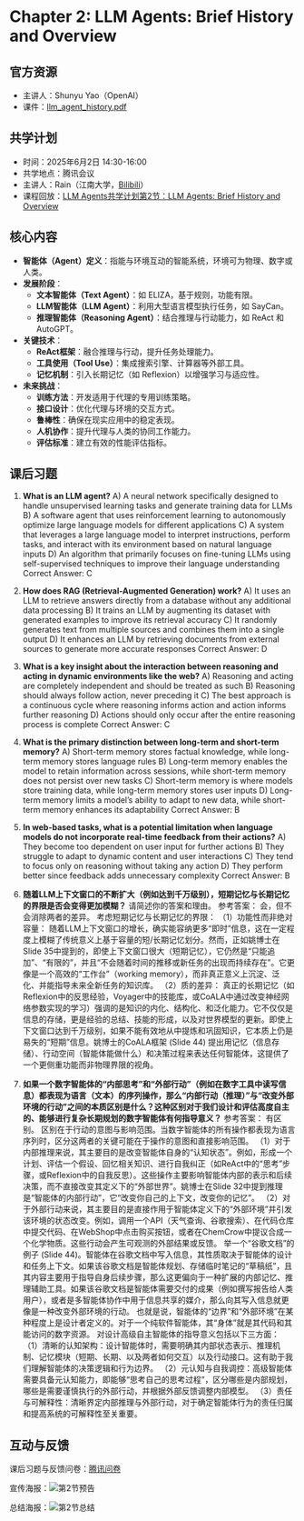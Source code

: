 # Chapter 2: LLM Agents: Brief History and Overview

## 官方资源

- 主讲人：Shunyu Yao（OpenAI）
- 课件：[llm_agent_history.pdf](https://rdi.berkeley.edu/llm-agents-mooc/slides/llm_agent_history.pdf)

## 共学计划

- 时间：2025年6月2日 14:30-16:00
- 共学地点：腾讯会议
- 主讲人：Rain（江南大学，[Bilibili](https://space.bilibili.com/675025557)）
- 课程回放：[LLM Agents共学计划第2节：LLM Agents: Brief History and Overview](https://www.bilibili.com/video/BV1ef78zKEBD)

## 核心内容

- **智能体（Agent）定义**：指能与环境互动的智能系统，环境可为物理、数字或人类。
- **发展阶段**：
  - **文本智能体（Text Agent）**：如 ELIZA，基于规则，功能有限。
  - **LLM智能体（LLM Agent）**：利用大型语言模型执行任务，如 SayCan。
  - **推理智能体（Reasoning Agent）**：结合推理与行动能力，如 ReAct 和 AutoGPT。
- **关键技术**：
  - **ReAct框架**：融合推理与行动，提升任务处理能力。
  - **工具使用（Tool Use）**：集成搜索引擎、计算器等外部工具。
  - **记忆机制**：引入长期记忆（如 Reflexion）以增强学习与适应性。
- **未来挑战**：
  - **训练方法**：开发适用于代理的专用训练策略。
  - **接口设计**：优化代理与环境的交互方式。
  - **鲁棒性**：确保在现实应用中的稳定表现。
  - **人机协作**：提升代理与人类的协同工作能力。
  - **评估标准**：建立有效的性能评估指标。

## 课后习题

1. **What is an LLM agent?**
A) A neural network specifically designed to handle unsupervised learning tasks and generate training data for LLMs
B) A software agent that uses reinforcement learning to autonomously optimize large language models for different applications
C) A system that leverages a large language model to interpret instructions, perform tasks, and interact with its environment based on natural language inputs
D) An algorithm that primarily focuses on fine-tuning LLMs using self-supervised techniques to improve their language understanding
Correct Answer: C

2. **How does RAG (Retrieval-Augmented Generation) work?**
A) It uses an LLM to retrieve answers directly from a database without any additional data processing
B) It trains an LLM by augmenting its dataset with generated examples to improve its retrieval accuracy
C) It randomly generates text from multiple sources and combines them into a single output
D) It enhances an LLM by retrieving documents from external sources to generate more accurate responses
Correct Answer: D

3. **What is a key insight about the interaction between reasoning and acting in dynamic environments like the web?**
A) Reasoning and acting are completely independent and should be treated as such
B) Reasoning should always follow action, never preceding it
C) The best approach is a continuous cycle where reasoning informs action and action informs further reasoning
D) Actions should only occur after the entire reasoning process is complete
Correct Answer: C

4. **What is the primary distinction between long-term and short-term memory?**
A) Short-term memory stores factual knowledge, while long-term memory stores language rules
B) Long-term memory enables the model to retain information across sessions, while short-term memory does not persist over new tasks
C) Short-term memory is where models store training data, while long-term memory stores user inputs
D) Long-term memory limits a model’s ability to adapt to new data, while short-term memory enhances its adaptability
Correct Answer: B

5. **In web-based tasks, what is a potential limitation when language models do not incorporate real-time feedback from their actions?**
A) They become too dependent on user input for further actions
B) They struggle to adapt to dynamic content and user interactions
C) They tend to focus only on reasoning without taking any action
D) They perform better since feedback adds unnecessary complexity
Correct Answer: B

6. **随着LLM上下文窗口的不断扩大（例如达到千万级别），短期记忆与长期记忆的界限是否会变得更加模糊？** 请简述你的答案和理由。
参考答案：
会，但不会消除两者的差异。
考虑短期记忆与长期记忆的界限：
（1）功能性而非绝对容量： 随着LLM上下文窗口的增长，确实能容纳更多“即时”信息，这在一定程度上模糊了传统意义上基于容量的短/长期记忆划分。然而，正如姚博士在Slide 35中提到的，即使上下文窗口很大（短期记忆），它仍然是“只能追加”、“有限的”，并且“不会随着时间的推移或新任务的出现而持续存在”。它更像是一个高效的“工作台”（working memory），而非真正意义上沉淀、泛化、并能指导未来全新任务的知识库。
（2）质的差异： 真正的长期记忆（如Reflexion中的反思经验，Voyager中的技能库，或CoALA中通过改变神经网络参数实现的学习）强调的是知识的内化、结构化、和泛化能力。它不仅仅是信息的存储，更是经验的总结、技能的形成，以及对世界模型的更新。即使上下文窗口达到千万级别，如果不能有效地从中提炼和巩固知识，它本质上仍是易失的“短期”信息。姚博士的CoALA框架 (Slide 44) 提出用记忆（信息存储）、行动空间（智能体能做什么）和决策过程来表达任何智能体，这提供了一个更侧重功能而非物理界限的视角。

7. **如果一个数字智能体的“内部思考”和“外部行动”（例如在数字工具中读写信息）都表现为语言（文本）的序列操作，那么“内部行动（推理）”与“改变外部环境的行动”之间的本质区别是什么？这种区别对于我们设计和评估高度自主的、能够进行复杂长期规划的数字智能体有何指导意义？**
参考答案：
有区别。
区别在于行动的意图与影响范围。当数字智能体的所有操作都表现为语言序列时，区分这两者的关键可能在于操作的意图和直接影响范围。
（1）对于内部推理来说，其主要目的是改变智能体自身的“认知状态”。例如，形成一个计划、评估一个假设、回忆相关知识、进行自我纠正（如ReAct中的“思考”步骤，或Reflexion中的自我反思）。这些操作主要影响智能体内部的表示和后续决策，而不直接改变其定义下的“外部世界”。姚博士在Slide 32中提到推理是“智能体的内部行动”，它“改变你自己的上下文，改变你的记忆”。 
（2）对于外部行动来说，其主要目的是直接作用于智能体定义下的“外部环境”并引发该环境的状态改变。例如，调用一个API（天气查询、谷歌搜索）、在代码仓库中提交代码、在WebShop中点击购买按钮，或者在ChemCrow中提议合成一个化学物质。这些行动会产生可观测的外部结果或反馈。 
举一个“谷歌文档”的例子 (Slide 44)。智能体在谷歌文档中写入信息，其性质取决于智能体的设计和任务上下文。如果该谷歌文档是智能体规划、存储临时笔记的“草稿纸”，且其内容主要用于指导自身后续步骤，那么这更偏向于一种扩展的内部记忆、推理辅助工具。如果该谷歌文档是智能体需要交付的成果（例如撰写报告给人类用户），或者是多智能体协作中用于信息共享的媒介，那么向其写入信息就更像是一种改变外部环境的行动。
也就是说，智能体的“边界”和“外部环境”在某种程度上是设计者定义的。对于一个纯软件智能体，其“身体”就是其代码和其能访问的数字资源。
对设计高级自主智能体的指导意义包括以下三方面：
（1）清晰的认知架构：设计智能体时，需要明确其内部状态表示、推理机制、记忆模块（短期、长期、以及两者如何交互）以及行动接口。这有助于我们理解智能体的决策逻辑和行为边界。 
（2）元认知与自我调控：高级智能体需要具备元认知能力，即能够“思考自己的思考过程”，区分哪些是内部规划，哪些是需要谨慎执行的外部行动，并根据外部反馈调整内部模型。 
（3）责任与可解释性：清晰界定内部推理与外部行动，对于确定智能体行为的责任归属和提高系统的可解释性至关重要。

## 互动与反馈

课后习题与反馈问卷：[腾讯问卷](https://docs.qq.com/form/page/DTXR0WGRCU2tKa1BR)

宣传海报：![第2节预告](../assets/LLMAgents共学计划/第2节预告.png)

总结海报：![第2节总结](../assets/LLMAgents共学计划/第2节总结.png)